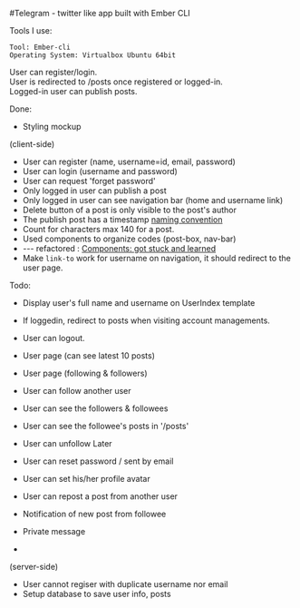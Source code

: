 #Telegram - twitter like app built with Ember CLI

Tools I use:
```
Tool: Ember-cli
Operating System: Virtualbox Ubuntu 64bit
```

User can register/login. <br>
User is redirected to /posts once registered or logged-in. <br>
Logged-in user can publish posts. <br>

Done: <br>
* Styling mockup

(client-side) <br>
* User can register (name, username=id, email, password)
* User can login (username and password)
* User can request 'forget password'
* Only logged in user can publish a post
* Only logged in user can see navigation bar (home and username link)
* Delete button of a post is only visible to the post's author
* The publish post has a timestamp [naming convention](https://gist.github.com/yhagio/129ec15371c60a2741ce)
* Count for characters max 140 for a post.
* Used components to organize codes (post-box, nav-bar)
* --- refactored : [Components: got stuck and learned](https://gist.github.com/yhagio/2829c2ca73291003abab)
* Make `link-to` work for username on navigation, it should redirect to the user page.

Todo: <br>
* Display user's full name and username on UserIndex template

* If loggedin, redirect to posts when visiting account managements.
* User can logout.
* User page (can see latest 10 posts)
* User page (following & followers)
* User can follow another user
* User can see the followers & followees
* User can see the followee's posts in '/posts'
* User can unfollow
Later <br>
* User can reset password / sent by email
* User can set his/her profile avatar
* User can repost a post from another user

* Notification of new post from followee
* Private message
* 
(server-side) <br>
* User cannot regiser with duplicate username nor email
* Setup database to save user info, posts


